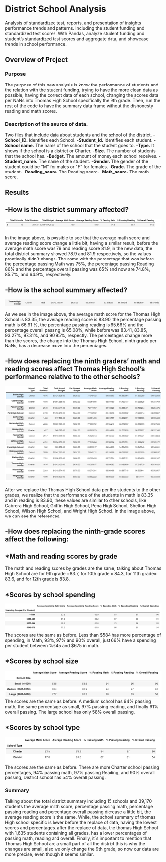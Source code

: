 # District School Analysis
Analysis of standardized test, reports, and presentation of insights performance trends and patterns. Including the student funding and standardized test scores.
With Pandas, analyze student funding and student’s standardized test scores and aggregate data, and showcase trends in school performance.

## Overview of Project 
### Purpose 
The purpose of this new analysis is know the performance of students and the relation with the student funding, trying to have the more clean data as possible, having the correct data of each school, changing the scores data per NaNs into Thomas High School specifically the 9th grade. Then, run the rest of the code to have the summary data frame without the dishonesty reading and math scores. 

### Description of the source of data.
Two files that include data about students and the school of the district.
-**School_ID.** Identifies each School.
-**Student_Id.** Identifies each student.
-**School name.** The name of the school that the student goes to.
-**Type.** It shows if the school is a district or Charter.
-**Size.** The number of students that the school has.
-**Budget.** The amount of money each school receives.
-**Student_name.** The name of the student. 
-**Gender.** The gender of the student could be "M" for males or "F" for females.
-**Grade.** The grade of the student.
-**Reading_score.** The Reading score.
-**Math_score.** The math score.


## Results 

-How is the district summary affected?
----
![District_Summary](Resources/District_Summary.png )

In the image above, is possible to see that the average math score and average reading score change a little bit, having a similar result, before the average math score was 79 and reading score 81.9, in the new data, the total district summary showed 78.9 and 81.9 respectively, so the values practically didn´t change. The same with the percentage that was before the percentage passing Math was 75%, the percentage passing Reading 86% and the percentage overall passing was 65% and now are 74.8%, 85.7%, and 64.9%, respectively. 


-How is the school summary affected?
------
![School_Summary_THS](Resources/School_Summary_THS.png)

As we see in the image above, the average math score for the Thomas High School is 83.35, the average reading score is 83.90, the percentage passing math is 66.91 %, the percentage passing reading is 65.66% and the percentage overall passing is 65.08%, while before was 83.41, 83.85, 93.27%, 97.31%, and 90.95%, respectly. The percentages change more than the scores, the change into the Thomas High School, ninth grade per NaNs, has a decrease move into the percentages.   

-How does replacing the ninth graders’ math and reading scores affect Thomas High School’s performance relative to the other schools?
----
![Per_School_Summary.png](Resources/Per_School_Summary.png)

 After we replace the Thomas High School data per the students to the other grades, we realize that the performance of the students in math is 83.35 and in reading is 83.90, these values are similar to other schools, like Cabrera High School, Griffin High School, Pena High School, Shelton High School, Wilson High School, and Wright High School. In the image above, we can see the references. 

-How does replacing the ninth-grade scores affect the following:
---
*Math and reading scores by grade
---
The math and reading scores by grades are the same, talking about Thomas High School are for 9th grade =83.7, for 10th grade = 84.3, for 11th grade= 83.6, and for 12th grade is 83.8.

*Scores by school spending
---
![Scores_by_school_speding](Resources/Scores_by_school_speding.png)
The scores are the same as before. Less than $584 has more percentage of spending, in Math, 93%, 97% and 90% overall, just 66% have a spending per student between %645 and $675 in math.

*Scores by school size
----
![Scores_by_school_size](Resources/Scores_by_school_size.png)
The scores are the same as before. A medium school has 94% passing math, the same percentage as small, 97% passing reading, and finally 91% overall passing. The large school has only 58% overall passing.

*Scores by school type
---
![Scores_by_school_type](Resources/Scores_by_school_type.png)
The scores are the same as before. There are more Charter school passing percentages, 94% passing math, 97% passing Reading, and 90% overall passing, District school has 54% overall passing.

### Summary
 Talking about the total district summary including 15 schools and 39,170 students the average math score, percentage passing math, percentage passing reading and percentage overall passing dicrease a little bit, the average reading score is the same. While, the school summary of thomas High school specific is lower before the replace of data, having the lowest scores and percentages, after the replace of data, the thomas High School with 1,635 students containing all grades, has a lower percentages of passing math, reading and overall. Finally, it´s important to mention that Thomas High School are a small part of all the district this is why the changes are small, also we only change the 9th grade, so now our data are more precise, even though it seems similar. 

